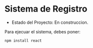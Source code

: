 <h1> Sistema de Registro</h1>

- Estado del Proyecto: En construccion.

Para ejecuar el sistema, debes poner:

```npm install react```
